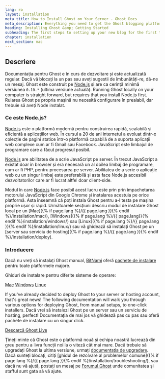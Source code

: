 ```yaml
---
lang: ro
layout: installation
meta_title: How to Install Ghost on Your Server - Ghost Docs
meta_description: Everything you need to get the Ghost blogging platform up and running on your local or remote environement.
heading: Installing Ghost &amp; Getting Started
subheading: The first steps to setting up your new blog for the first time.
chapter: installation
next_section: mac
---
```


## Descriere <a id="overview"></a>

Documentația pentru Ghost e în curs de dezvoltare și este actualizată regular. Dacă vă blocați la un pas sau aveți sugestii de îmbunătăți-re, dă-ne un mesaj.
Ghost este construit pe [Node.js](http://nodejs.org) și are ca cerință minimă versiunea `0.10.*` (ultima versiune actuală).
Running Ghost locally on your computer is straight forward, but requires that you install Node.js first.
Rularea Ghost pe propria mașină nu necesită configurare în prealabil, dar trebuie să aveți Node instalat.

### Ce este Node.js?

[Node.js](http://nodejs.org) este o platformă modernă pentru construirea rapidă, scalabilă și eficientă a aplicațiilor web.
    În cursul a 20 de ani internetul a evoluat dintr-o colecție de pagini statice într-o platformă capabilă de a suporta aplicații web complexe cum ar fi Gmail sau Facebook.
    JavaScript este limbajul de programare care a făcut progresul posibil.

[Node.js](http://nodejs.org) are abilitatea de a scrie JavaScript pe server. În trecut JavaScript a existat doar în browser și era necesară un al doilea limbaj de programare, cum ar fi PHP, pentru procesarea pe server. Abilitatea de a scrie o aplicație web cu un singur limbaj este preferabilă și asta face Node.js accesibil dezvoltatorilor care ar fi lucrat altfel doar client-side.

Modul în care [Node.js](http://nodejs.org) face posibil acest lucru este prin prin împachetarea motorului JavaScript din Google Chrome și instalarea acestuia pe orice platformă. Asta înseamnă că poți instala Ghost pentru a-l testa pe mașina proprie ușor și rapid.
    Următoarele secțiuni descriu modul de instalare Ghost local pe un [Mac]({% if page.lang %}/{{ page.lang }}{% endif %}/installation/mac/), [Windows]({% if page.lang %}/{{ page.lang}}{% endif %}/installation/windows/) sau [Linux]({% if page.lang %}/{{ page.lang }}{% endif %}/installation/linux/) sau vă ghidează să instalați Ghost pe un [server sau serviciu de hosting]({% if page.lang %}/{{ page.lang }}{% endif %}/installation/deploy).

### Introducere

Dacă nu vreți să instalați Ghost manual, [BitNami](http://bitnami.com/) oferă [pachete de instalare](http://bitnami.com/stack/ghost) pentru toate platformele majore.

Ghiduri de instalare pentru diferite sisteme de operare:

<div class="text-center install-ghost">
    <a href="{% if page.lang %}/{{ page.lang }}{% endif %}/installation/mac/" class="btn btn-success btn-large">Mac</a>
    <a href="{% if page.lang %}/{{ page.lang }}{% endif %}/installation/windows/" class="btn btn-success btn-large">Windows</a>
    <a href="{% if page.lang %}/{{ page.lang }}{% endif %}/installation/linux/" class="btn btn-success btn-large">Linux</a>
</div>

If you've already decided to deploy Ghost to your server or hosting account, that's great news! The following documentation will walk you through various options for deploying Ghost, from manual setups, to one-click installers.
Dacă vrei să instalezi Ghost pe un server sau un serviciu de hosting, perfect! Documentația de mai jos vă ghidează pas cu pas sau oferă pachete de instalare cu un singur click.

<div class="text-center install-ghost">
    <a href="{% if page.lang %}/{{ page.lang }}{% endif %}/installation/deploy/" class="btn btn-success btn-large">Descarcă Ghost Live</a>
</div>

Țineți minte că Ghost este o platformă nouă și echipa noastră lucrează din greu pentru a livra funcții noi la o viteză cât mai mare. Dacă trebuie să upgradați Ghost la ultima versiune, urmați [documentația de upgradare](/installation/upgrading/).
    Dacă sunteți blocați, citiți [ghidul de rezolvare al problemelor comune]({% if page.lang %}/{{ page.lang }}{% endif %}/installation/troubleshooting/), sau dacă nu vă ajută, postați un mesaj pe [Forumul Ghost](http://ghost.org/forum) unde comunitatea și stafful sunt gata să vă ajute.


